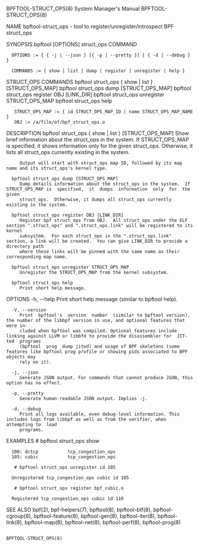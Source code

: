 BPFTOOL-STRUCT_OPS(8)						    System Manager's Manual						 BPFTOOL-STRUCT_OPS(8)

NAME
       bpftool-struct_ops - tool to register/unregister/introspect BPF struct_ops

SYNOPSIS
	  bpftool [OPTIONS] struct_ops COMMAND

	  OPTIONS := { { -j | --json } [{ -p | --pretty }] | { -d | --debug } }

	  COMMANDS := { show | list | dump | register | unregister | help }

STRUCT_OPS COMMANDS
       bpftool struct_ops { show | list } [STRUCT_OPS_MAP]
       bpftool struct_ops dump [STRUCT_OPS_MAP]
       bpftool struct_ops register OBJ [LINK_DIR]
       bpftool struct_ops unregister STRUCT_OPS_MAP
       bpftool struct_ops help

       STRUCT_OPS_MAP := { id STRUCT_OPS_MAP_ID | name STRUCT_OPS_MAP_NAME }
       OBJ := /a/file/of/bpf_struct_ops.o

DESCRIPTION
	  bpftool struct_ops { show | list } [STRUCT_OPS_MAP]
		 Show  brief  information  about  the  struct_ops  in  the  system.   If  STRUCT_OPS_MAP is specified, it shows information only for the given
		 struct_ops.  Otherwise, it lists all struct_ops currently existing in the system.

		 Output will start with struct_ops map ID, followed by its map name and its struct_ops's kernel type.

	  bpftool struct_ops dump [STRUCT_OPS_MAP]
		 Dump details information about the struct_ops in the system.  If STRUCT_OPS_MAP is  specified,	 it  dumps  information	 only  for  the	 given
		 struct_ops.  Otherwise, it dumps all struct_ops currently existing in the system.

	  bpftool struct_ops register OBJ [LINK_DIR]
		 Register bpf struct_ops from OBJ.  All struct_ops under the ELF section ".struct_ops" and ".struct_ops.link" will be registered to its kernel
		 subsystem.  For each struct_ops in the ".struct_ops.link" section, a link will be created.  You can give LINK_DIR to provide a directory path
		 where these links will be pinned with the same name as their corresponding map name.

	  bpftool struct_ops unregister STRUCT_OPS_MAP
		 Unregister the STRUCT_OPS_MAP from the kernel subsystem.

	  bpftool struct_ops help
		 Print short help message.

OPTIONS
	  -h, --help
		 Print short help message (similar to bpftool help).

	  -V, --version
		 Print	bpftool's  version  number  (similar to bpftool version), the number of the libbpf version in use, and optional features that were in‐
		 cluded when bpftool was compiled. Optional features include linking against LLVM or libbfd to provide the disassembler for  JIT-ted  programs
		 (bpftool  prog	 dump jited) and usage of BPF skeletons (some features like bpftool prog profile or showing pids associated to BPF objects may
		 rely on it).

	  -j, --json
		 Generate JSON output. For commands that cannot produce JSON, this option has no effect.

	  -p, --pretty
		 Generate human-readable JSON output. Implies -j.

	  -d, --debug
		 Print all logs available, even debug-level information. This includes logs from libbpf as well as from the verifier, when attempting to  load
		 programs.

EXAMPLES
       # bpftool struct_ops show

	  100: dctcp	       tcp_congestion_ops
	  105: cubic	       tcp_congestion_ops

       # bpftool struct_ops unregister id 105

	  Unregistered tcp_congestion_ops cubic id 105

       # bpftool struct_ops register bpf_cubic.o

	  Registered tcp_congestion_ops cubic id 110

SEE ALSO
	  bpf(2),  bpf-helpers(7),  bpftool(8),	 bpftool-btf(8),  bpftool-cgroup(8),  bpftool-feature(8),  bpftool-gen(8),  bpftool-iter(8),  bpftool-link(8),
	  bpftool-map(8), bpftool-net(8), bpftool-perf(8), bpftool-prog(8)

																	 BPFTOOL-STRUCT_OPS(8)
